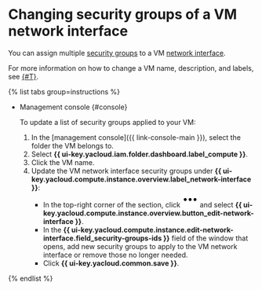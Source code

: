 # Changing security groups of a VM network interface

You can assign multiple [security groups](../../../vpc/operations/security-group-create.md) to a VM [network interface](../../concepts/network.md).

For more information on how to change a VM name, description, and labels, see [{#T}](vm-update.md).

{% list tabs group=instructions %}

- Management console {#console}

  To update a list of security groups applied to your VM:
  1. In the [management console]({{ link-console-main }}), select the folder the VM belongs to.
  1. Select **{{ ui-key.yacloud.iam.folder.dashboard.label_compute }}**.
  1. Click the VM name.
  1. Update the VM network interface security groups under **{{ ui-key.yacloud.compute.instance.overview.label_network-interface }}**:
     * In the top-right corner of the section, click ![image](../../../_assets/console-icons/ellipsis.svg) and select **{{ ui-key.yacloud.compute.instance.overview.button_edit-network-interface }}**.
     * In the **{{ ui-key.yacloud.compute.instance.edit-network-interface.field_security-groups-ids }}** field of the window that opens, add new security groups to apply to the VM network interface or remove those no longer needed.
     * Click **{{ ui-key.yacloud.common.save }}**.

{% endlist %}
